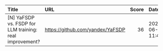 | Title                                                   | URL                              |   Score | Date                |
|:--------------------------------------------------------|:---------------------------------|--------:|:--------------------|
| [N] YaFSDP vs. FSDP for LLM training: real improvement? | https://github.com/yandex/YaFSDP |      36 | 2024-06-11 11:41:55 |